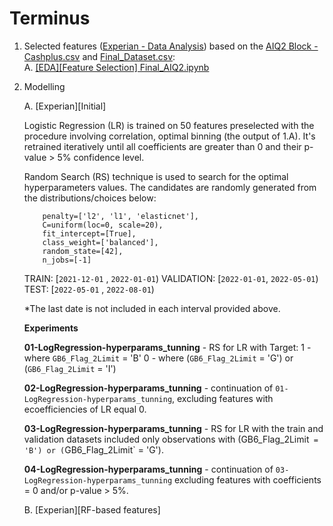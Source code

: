 # Terminus

1. Selected features ([Experian - Data Analysis](https://apsgrp-my.sharepoint.com/:x:/g/personal/halyna_dychko_cashplus_com/EaLINnf4Kx9DuKQWYAAI8G4B_hnVSlTNUWlmq24YbL3SjQ?e=hwlxyk)) based on the [AIQ2 Block - Cashplus.csv](https://apsgrp-my.sharepoint.com/:x:/g/personal/james_coveney_cashplus_com/Ecug3rMiXjJApvfxQmHeh4sBkFJwgq5hGboj2FB80kB2jA?e=2K6Skl) and [Final_Dataset.csv](https://apsgrp-my.sharepoint.com/:x:/g/personal/james_coveney_cashplus_com/EeHpbiMrUzZGnxQGimFWQysBG8tfUYfW5nX0NI0Wx5oAHg?e=LcWJxg):     
    A. [[EDA][Feature Selection] Final_AIQ2.ipynb](https://github.com/hdychko/terminus/blob/master/notebooks/%5BEDA%5D%5BFeature%20Selection%5D%20Final_AIQ2.ipynb)

2. Modelling

    A. [Experian][Initial]
   
    Logistic Regression (LR) is trained on 50 features preselected with the procedure involving correlation, optimal binning (the output of 1.A). It's retrained iteratively until all coefficients are greater than 0 and their p-value > 5% confidence level.
    
    Random Search (RS) technique is used to search for the optimal hyperparameters values. The candidates are randomly generated from the distributions/choices below: 
    
    ```
        penalty=['l2', 'l1', 'elasticnet'], 
        C=uniform(loc=0, scale=20), 
        fit_intercept=[True], 
        class_weight=['balanced'], 
        random_state=[42], 
        n_jobs=[-1]
    ```
    
    TRAIN: [`2021-12-01` , `2022-01-01`)
    VALIDATION: [`2022-01-01`, `2022-05-01`)
    TEST: [`2022-05-01` , `2022-08-01`)
    
    *The last date is not included in each interval provided above.
    
    **Experiments**
   
    **01-LogRegression-hyperparams_tunning** - RS for LR with Target: 
    1 - where `GB6_Flag_2Limit` = 'B'
    0 - where (`GB6_Flag_2Limit` = 'G') or (`GB6_Flag_2Limit` = 'I')
    
    **02-LogRegression-hyperparams_tunning** - continuation of `01-LogRegression-hyperparams_tunning`, excluding features with ecoefficiencies of LR equal 0.
    
    **03-LogRegression-hyperparams_tunning** - RS for LR with the train and validation datasets included only observations with (GB6_Flag_2Limit` = 'B') or (`GB6_Flag_2Limit` = 'G'). 
    
    **04-LogRegression-hyperparams_tunning** - continuation of `03-LogRegression-hyperparams_tunning` excluding features with coefficients = 0 and/or p-value > 5%.

    B. [Experian][RF-based features]

